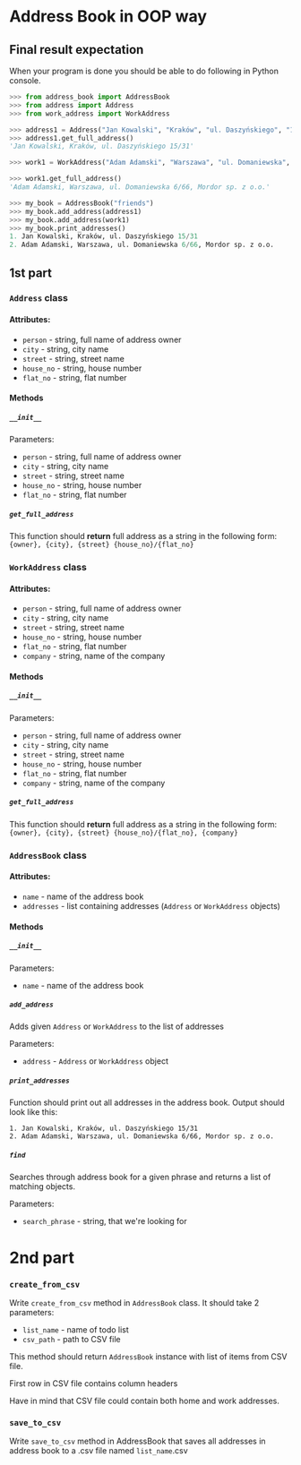 # Address Book in OOP way

## Final result expectation

When your program is done you should be able to do following in Python console.

```python
>>> from address_book import AddressBook
>>> from address import Address
>>> from work_address import WorkAddress

>>> address1 = Address("Jan Kowalski", "Kraków", "ul. Daszyńskiego", "15", "31")
>>> address1.get_full_address()
'Jan Kowalski, Kraków, ul. Daszyńskiego 15/31'

>>> work1 = WorkAddress("Adam Adamski", "Warszawa", "ul. Domaniewska", "6", "66", "Mordor sp. z o.o.")

>>> work1.get_full_address()
'Adam Adamski, Warszawa, ul. Domaniewska 6/66, Mordor sp. z o.o.'

>>> my_book = AddressBook("friends")
>>> my_book.add_address(address1)
>>> my_book.add_address(work1)
>>> my_book.print_addresses()
1. Jan Kowalski, Kraków, ul. Daszyńskiego 15/31
2. Adam Adamski, Warszawa, ul. Domaniewska 6/66, Mordor sp. z o.o.
```

## 1st part

### `Address` class

#### Attributes:

* `person` - string, full name of address owner
* `city` - string, city name
* `street` - string, street name
* `house_no` - string, house number
* `flat_no` - string, flat number

#### Methods

##### `__init__`

Parameters:
* `person` - string, full name of address owner
* `city` - string, city name
* `street` - string, street name
* `house_no` - string, house number
* `flat_no` - string, flat number

##### `get_full_address`

This function should __return__ full address as a string in the following form:
`{owner}, {city}, {street} {house_no}/{flat_no}`

### `WorkAddress` class

#### Attributes:

* `person` - string, full name of address owner
* `city` - string, city name
* `street` - string, street name
* `house_no` - string, house number
* `flat_no` - string, flat number
* `company` - string, name of the company

#### Methods

##### `__init__`

Parameters:
* `person` - string, full name of address owner
* `city` - string, city name
* `street` - string, street name
* `house_no` - string, house number
* `flat_no` - string, flat number
* `company` - string, name of the company

##### `get_full_address`

This function should __return__ full address as a string in the following form:
`{owner}, {city}, {street} {house_no}/{flat_no}, {company}`

### `AddressBook` class

#### Attributes:

* `name` - name of the address book
* `addresses` - list containing addresses (`Address` or `WorkAddress` objects)

#### Methods

##### `__init__`

Parameters:
* `name` - name of the address book

##### `add_address`
Adds given `Address` or `WorkAddress` to the list of addresses

Parameters:
* `address` - `Address` or `WorkAddress` object

##### `print_addresses`

Function should print out all addresses in the address book. Output should look like this:
```
1. Jan Kowalski, Kraków, ul. Daszyńskiego 15/31
2. Adam Adamski, Warszawa, ul. Domaniewska 6/66, Mordor sp. z o.o.
```

##### `find`
Searches through address book for a given phrase and returns a list of matching objects.

Parameters:
* `search_phrase` - string, that we're looking for


# 2nd part
### `create_from_csv`

Write `create_from_csv` method in `AddressBook` class. It should take
2 parameters:

* `list_name` - name of todo list
* `csv_path` - path to CSV file

This method should return `AddressBook` instance with list of items from
CSV file.

First row in CSV file contains column headers

Have in mind that CSV file could contain both home and work addresses.

### `save_to_csv`
Write `save_to_csv` method in AddressBook that saves all addresses in address book to a .csv file named `list_name`.csv
